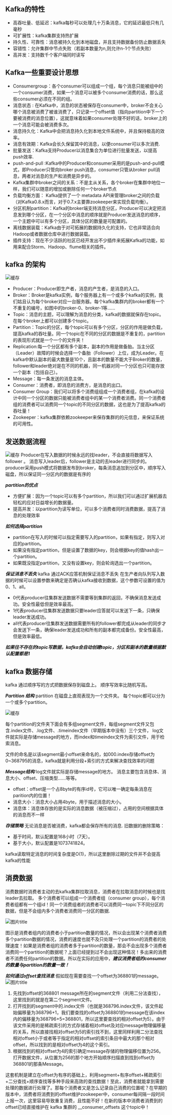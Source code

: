 ## Kafka的特性
* 高吞吐量、低延迟：kafka每秒可以处理几十万条消息，它的延迟最低只有几毫秒
* 可扩展性：kafka集群支持热扩展
* 持久性、可靠性：消息被持久化到本地磁盘，并且支持数据备份防止数据丢失
* 容错性：允许集群中节点失败（若副本数量为n,则允许n-1个节点失败）
* 高并发：支持数千个客户端同时读写

## Kafka一些重要设计思想
* Consumergroup：各个consumer可以组成一个组，每个消息只能被组中的一个consumer消费，如果一个消息可以被多个consumer消费的话，那么这些consumer必须在不同的组。
* 消息状态 : 在Kafka中，消息的状态被保存在consumer中，broker不会关心哪个消息被消费了被谁消费了，只记录一个offset值（指向partition中下一个要被消费的消息位置），这就意味着如果consumer处理不好的话，broker上的一个消息可能会被消费多次。
* 消息持久化：Kafka中会把消息持久化到本地文件系统中，并且保持极高的效率。
* 消息有效期：Kafka会长久保留其中的消息，以便consumer可以多次消费.
* 批量发送：Kafka支持Producer以消息集合为单位进行批量发送，以提高push效率.
* push-and-pull :Kafka中的Producer和consumer采用的是push-and-pull模式，即Producer只管向broker push消息，consumer只管从broker pull消息，两者对消息的生产和消费是异步的。
* Kafka集群中broker之间的关系：不是主从关系，各个broker在集群中地位一样，我们可以随意的增加或删除任何一个broker节点
* 负载均衡方面： Kafka提供了一个 metadata API来管理broker之间的负载（对Kafka0.8.x而言，对于0.7.x主要靠zookeeper来实现负载均衡）。
* 分区机制partition：Kafka的broker端支持消息分区，Producer可以决定把消息发到哪个分区，在一个分区中消息的顺序就是Producer发送消息的顺序，一个主题中可以有多个分区，具体分区的数量是可配置的。
* 离线数据装载：Kafka由于对可拓展的数据持久化的支持，它也非常适合向Hadoop或者数据仓库中进行数据装载。
* 插件支持：现在不少活跃的社区已经开发出不少插件来拓展Kafka的功能，如用来配合Storm、Hadoop、flume相关的插件。



## kafka 的架构

![缓存](https://raw.githubusercontent.com/chenxh/interviews/master/08_middleware/imgs/kafka_orch.png "图片title")

* Producer：Producer即生产者，消息的产生者，是消息的入口。
* Broker：Broker是kafka实例，每个服务器上有一个或多个kafka的实例，我们姑且认为每个broker对应一台服务器。每个kafka集群内的broker都有一个不重复的编号，如图中的broker-0、broker-1等……
* Topic：消息的主题，可以理解为消息的分类，kafka的数据就保存在topic。在每个broker上都可以创建多个topic。
* Partition：Topic的分区，每个topic可以有多个分区，分区的作用是做负载，提高kafka的吞吐量。同一个topic在不同的分区的数据是不重复的，partition的表现形式就是一个一个的文件夹！
* Replication:每一个分区都有多个副本，副本的作用是做备胎。当主分区（Leader）故障的时候会选择一个备胎（Follower）上位，成为Leader。在kafka中默认副本的最大数量是10个，且副本的数量不能大于Broker的数量，follower和leader绝对是在不同的机器，同一机器对同一个分区也只可能存放一个副本（包括自己）。
* Message：每一条发送的消息主体。
* Consumer：消费者，即消息的消费方，是消息的出口。
* Consumer Group：我们可以将多个消费组组成一个消费者组，在kafka的设计中同一个分区的数据只能被消费者组中的某一个消费者消费。同一个消费者组的消费者可以消费同一个topic的不同分区的数据，这也是为了提高kafka的吞吐量！
* Zookeeper：kafka集群依赖zookeeper来保存集群的的元信息，来保证系统的可用性。


## 发送数据流程

![缓存](https://raw.githubusercontent.com/chenxh/interviews/master/08_middleware/imgs/kafka_produce.png "图片title")
Producer在写入数据的时候永远的找leader，不会直接将数据写入follower 。
消息写入leader后，follower是主动的去leader进行同步的。
producer采用push模式将数据发布到broker，每条消息追加到分区中，顺序写入磁盘，所以保证同一分区内的数据是有序的


***partition的优点***
* 方便扩展：因为一个topic可以有多个partition，所以我们可以通过扩展机器去轻松的应对日益增长的数据量。
* 提高并发：以partition为读写单位，可以多个消费者同时消费数据，提高了消息的处理效率

***如何选择partition***
* partition在写入的时候可以指定需要写入的partition，如果有指定，则写入对应的partition。
* 如果没有指定partition，但是设置了数据的key，则会根据key的值hash出一个partition。
* 如果既没指定partition，又没有设置key，则会轮询选出一个partition。

***保证消息不丢失***
kafka 通过ACK应答机制保证消息不丢失
在生产者向队列写入数据的时候可以设置参数来确定是否确认kafka接收到数据，这个参数可设置的值为0、1、all。

* 0代表producer往集群发送数据不需要等到集群的返回，不确保消息发送成功。安全性最低但是效率最高。
* 1代表producer往集群发送数据只要leader应答就可以发送下一条，只确保leader发送成功。
* all代表producer往集群发送数据需要所有的follower都完成从leader的同步才会发送下一条，确保leader发送成功和所有的副本都完成备份。安全性最高，但是效率最低。

***如果往不存在的topic写数据，kafka会自动创建topic，分区和副本的数量根据默认配置都是1***

## kafka 数据存储
kafka 通过顺序写的方式把数据保存到磁盘上。 顺序写效率比随机写高。

***Partition 结构***
partition 在磁盘上直观表现为一个文件夹。
每个topic都可以分为一个或多个partition。

![缓存](https://raw.githubusercontent.com/chenxh/interviews/master/08_middleware/imgs/kafka_partition.png "图片title")

每个partition的文件夹下面会有多组segment文件，每组segment文件又包含.index文件、.log文件、.timeindex文件（早期版本中没有）三个文件， log文件就实际是存储message的地方，而index和timeindex文件为索引文件，用于检索消息。

文件的命名是以该segment最小offset来命名的，如000.index存储offset为0~368795的消息，kafka就是利用分段+索引的方式来解决查找效率的问题

***Message结构***
log文件就实际是存储message的地方。
消息主要包含消息体、消息大小、offset、压缩类型……等等。
* offset：offset是一个占8byte的有序id号，它可以唯一确定每条消息在parition内的位置！
* 消息大小：消息大小占用4byte，用于描述消息的大小。
* 消息体：消息体存放的是实际的消息数据（被压缩过），占用的空间根据具体的消息而不一样

***存储策略***
无论消息是否被消费，kafka都会保存所有的消息.
旧数据的删除策略：
* 基于时间，默认配置是168小时（7天）。
* 基于大小，默认配置是1073741824。

kafka读取特定消息的时间复杂度是O(1)，所以这里删除过期的文件并不会提高kafka的性能

## 消费数据

消费数据时消费者主动的去kafka集群拉取消息，消费者在拉取消息的时候也是找leader去拉取。
多个消费者可以组成一个消费者组（consumer group），每个消费者组都有一个组id！同一个消费组者的消费者可以消费同一topic下不同分区的数据，但是不会组内多个消费者消费同一分区的数据.

![](https://raw.githubusercontent.com/chenxh/interviews/master/08_middleware/imgs/kafka_consume.png "图片title")

图示是消费者组内的消费者小于partition数量的情况，所以会出现某个消费者消费多个partition数据的情况，消费的速度也就不及只处理一个partition的消费者的处理速度！如果是消费者组的消费者多于partition的数量，那会不会出现多个消费者消费同一个partition的数据呢？上面已经提到过不会出现这种情况！多出来的消费者不消费任何partition的数据。所以在实际的应用中，***建议消费者组的consumer的数量与partition的数量一致！***

***如何通过offset查找消息***
假如现在需要查找一个offset为368801的message。
![](https://raw.githubusercontent.com/chenxh/interviews/master/08_middleware/imgs/kafka_find.png  "图片title")

1. 先找到offset的368801 message所在的segment文件（利用二分法查找），这里找到的就是在第二个segment文件。
2. 打开找到的segment中的.index文件（也就是368796.index文件，该文件起始偏移量为368796+1，我们要查找的offset为368801的message在该index内的偏移量为368796+5=368801，所以这里要查找的相对offset为5）。由于该文件采用的是稀疏索引的方式存储着相对offset及对应message物理偏移量的关系，所以直接找相对offset为5的索引找不到，这里同样利用二分法查找相对offset小于或者等于指定的相对offset的索引条目中最大的那个相对offset，所以找到的是相对offset为4的这个索引。
3. 根据找到的相对offset为4的索引确定message存储的物理偏移位置为256。打开数据文件，从位置为256的那个地方开始顺序扫描直到找到offset为368801的那条Message。


这套机制是建立在offset为有序的基础上，利用segment+有序offset+稀疏索引+二分查找+顺序查找等多种手段来高效的查找数据！至此，消费者就能拿到需要处理的数据进行处理了。那每个消费者又是怎么记录自己消费的位置呢？在早期的版本中，消费者将消费到的offset维护zookeeper中，consumer每间隔一段时间上报一次，这里容易导致重复消费，且性能不好！在新的版本中消费者消费到的offset已经直接维护在 kafka 集群的 __consumer_offsets 这个topic中！
